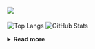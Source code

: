 ![](https://komarev.com/ghpvc/?username=chck&color=blueviolet)

<p align="left"> 
  <img alt="Top Langs" align="center" height="150" src="https://github-readme-stats-nine-umber-51.vercel.app/api/top-langs/?username=chck&layout=compact&count_private=true&show_icons=true&show_icons=true&theme=buefy" />
  <img alt="GitHub Stats" align="center" height="150" src="https://github-readme-stats-nine-umber-51.vercel.app/api?username=chck&count_private=true&show_icons=true&show_icons=true&theme=buefy" />
</p>

<details>
  <summary><b>Read more</b></summary>
  <br>

  <!--START_SECTION:waka-->
**🐱 My GitHub Data** 

> 📦 74.7 kB Used in GitHub's Storage 
 > 
> 🏆 729 Contributions in the Year 2023
 > 
> 💼 Opted to Hire
 > 
> 📜 134 Public Repositories 
 > 
> 🔑 19 Private Repositories 
 > 
**I'm a Night 🦉** 

```text
🌞 Morning                1291 commits        ████░░░░░░░░░░░░░░░░░░░░░   16.01 % 
🌆 Daytime                2053 commits        ██████░░░░░░░░░░░░░░░░░░░   25.45 % 
🌃 Evening                2208 commits        ███████░░░░░░░░░░░░░░░░░░   27.37 % 
🌙 Night                  2514 commits        ████████░░░░░░░░░░░░░░░░░   31.17 % 
```
📅 **I'm Most Productive on Monday** 

```text
Monday                   1796 commits        ██████░░░░░░░░░░░░░░░░░░░   22.27 % 
Tuesday                  1675 commits        █████░░░░░░░░░░░░░░░░░░░░   20.77 % 
Wednesday                1168 commits        ████░░░░░░░░░░░░░░░░░░░░░   14.48 % 
Thursday                 1438 commits        ████░░░░░░░░░░░░░░░░░░░░░   17.83 % 
Friday                   801 commits         ██░░░░░░░░░░░░░░░░░░░░░░░   09.93 % 
Saturday                 407 commits         █░░░░░░░░░░░░░░░░░░░░░░░░   05.05 % 
Sunday                   781 commits         ██░░░░░░░░░░░░░░░░░░░░░░░   09.68 % 
```


📊 **This Week I Spent My Time On** 

```text
💬 Programming Languages: 
Other                    45 hrs 6 mins       ███████████████████████░░   90.72 % 
Markdown                 1 hr 37 mins        █░░░░░░░░░░░░░░░░░░░░░░░░   03.27 % 
YAML                     1 hr 7 mins         █░░░░░░░░░░░░░░░░░░░░░░░░   02.26 % 
Docker                   53 mins             ░░░░░░░░░░░░░░░░░░░░░░░░░   01.80 % 
Bash                     14 mins             ░░░░░░░░░░░░░░░░░░░░░░░░░   00.49 % 

🔥 Editors: 
Chrome                   45 hrs 6 mins       ███████████████████████░░   90.72 % 
Neovim                   2 hrs 42 mins       █░░░░░░░░░░░░░░░░░░░░░░░░   05.43 % 
Obsidian                 1 hr 32 mins        █░░░░░░░░░░░░░░░░░░░░░░░░   03.09 % 
PyCharm                  20 mins             ░░░░░░░░░░░░░░░░░░░░░░░░░   00.69 % 
RustRover                1 min               ░░░░░░░░░░░░░░░░░░░░░░░░░   00.06 % 
```

**I Mostly Code in Python** 

```text
Python                   39 repos            ████████░░░░░░░░░░░░░░░░░   31.20 % 
Jupyter Notebook         20 repos            ████░░░░░░░░░░░░░░░░░░░░░   16.00 % 
Rust                     7 repos             █░░░░░░░░░░░░░░░░░░░░░░░░   05.60 % 
Shell                    3 repos             █░░░░░░░░░░░░░░░░░░░░░░░░   02.40 % 
Astro                    1 repo              ░░░░░░░░░░░░░░░░░░░░░░░░░   00.80 % 
```



**Timeline**

![Lines of Code chart](https://raw.githubusercontent.com/chck/chck/main/assets/bar_graph.png)


 Last Updated on 2023-09-26 01:24 UTC
<!--END_SECTION:waka-->
</details>

